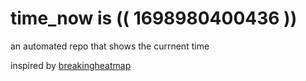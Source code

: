 # time_now is (( 1698980400436 ))

an automated repo that shows the currnent time

inspired by [breakingheatmap](https://github.com/breakingheatmap/breakingheatmap)